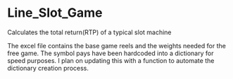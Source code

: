 # Line_Slot_Game
Calculates the total return(RTP) of a typical slot machine


The excel file contains the base game reels and the weights needed for the free game. The symbol pays have been hardcoded into a dictionary for speed purposes. I plan on updating this with a function to automate the dictionary creation process. 
